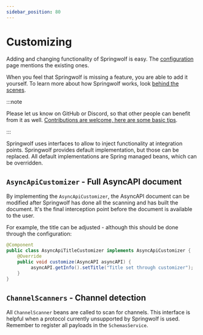 ```yaml
---
sidebar_position: 80
---
```


# Customizing
Adding and changing functionality of Springwolf is easy.
The [configuration](../configuration/configuration.mdx) page mentions the existing ones.

When you feel that Springwolf is missing a feature, you are able to add it yourself.
To learn more about how Springwolf works, look [behind the scenes](../behind-the-scenes.md).

:::note
<!-- vale Microsoft.We = NO -->
Please let us know on GitHub or Discord, so that other people can benefit from it as well.
[Contributions are welcome, here are some basic tips](https://github.com/springwolf/springwolf-core/blob/master/CONTRIBUTING.md).
<!-- vale Microsoft.We = YES -->
:::

Springwolf uses interfaces to allow to inject functionality at integration points.
Springwolf provides default implementation, but those can be replaced.
All default implementations are Spring managed beans, which can be overridden.

## `AsyncApiCustomizer` - Full AsyncAPI document

By implementing the `AsyncApiCustomizer`, the AsyncAPI document can be modified after Springwolf has done all the scanning and has built the document.
It's the final interception point before the document is available to the user.

For example, the title can be adjusted - although this should be done through the configuration:
```java
@Component
public class AsyncApiTitleCustomizer implements AsyncApiCustomizer {
    @Override
    public void customize(AsyncAPI asyncAPI) {
         asyncAPI.getInfo().setTitle("Title set through customizer");
    }
}
```

## `ChannelScanners` - Channel detection

All `ChannelScanner` beans are called to scan for channels.
This interface is helpful when a protocol currently unsupported by Springwolf is used.
Remember to register all payloads in the `SchemasService`.

